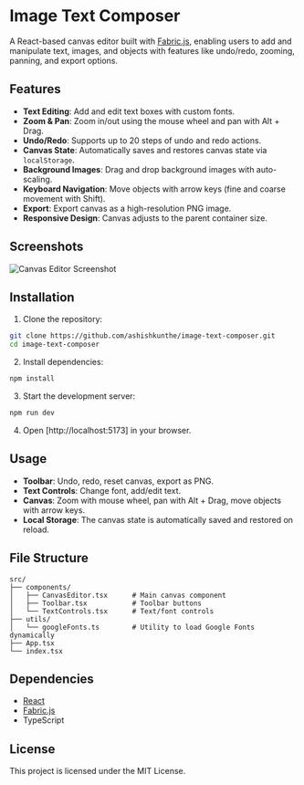 # Image Text Composer

A React-based canvas editor built with [Fabric.js](https://fabricjs.com/), enabling users to add and manipulate text, images, and objects with features like undo/redo, zooming, panning, and export options.

## Features

- **Text Editing**: Add and edit text boxes with custom fonts.
- **Zoom & Pan**: Zoom in/out using the mouse wheel and pan with Alt + Drag.
- **Undo/Redo**: Supports up to 20 steps of undo and redo actions.
- **Canvas State**: Automatically saves and restores canvas state via `localStorage`.
- **Background Images**: Drag and drop background images with auto-scaling.
- **Keyboard Navigation**: Move objects with arrow keys (fine and coarse movement with Shift).
- **Export**: Export canvas as a high-resolution PNG image.
- **Responsive Design**: Canvas adjusts to the parent container size.

## Screenshots

![Canvas Editor Screenshot](https://via.placeholder.com/800x400.png?text=Canvas+Editor+Screenshot)

## Installation

1. Clone the repository:

```bash
git clone https://github.com/ashishkunthe/image-text-composer.git
cd image-text-composer
```

2. Install dependencies:

```bash
npm install
```

3. Start the development server:

```bash
npm run dev
```

4. Open [http://localhost:5173] in your browser.

## Usage

- **Toolbar**: Undo, redo, reset canvas, export as PNG.
- **Text Controls**: Change font, add/edit text.
- **Canvas**: Zoom with mouse wheel, pan with Alt + Drag, move objects with arrow keys.
- **Local Storage**: The canvas state is automatically saved and restored on reload.

## File Structure

```
src/
├── components/
│   ├── CanvasEditor.tsx      # Main canvas component
│   ├── Toolbar.tsx           # Toolbar buttons
│   └── TextControls.tsx      # Text/font controls
├── utils/
│   └── googleFonts.ts        # Utility to load Google Fonts dynamically
├── App.tsx
└── index.tsx
```

## Dependencies

- [React](https://reactjs.org/)
- [Fabric.js](https://fabricjs.com/)
- TypeScript

## License

This project is licensed under the MIT License.

